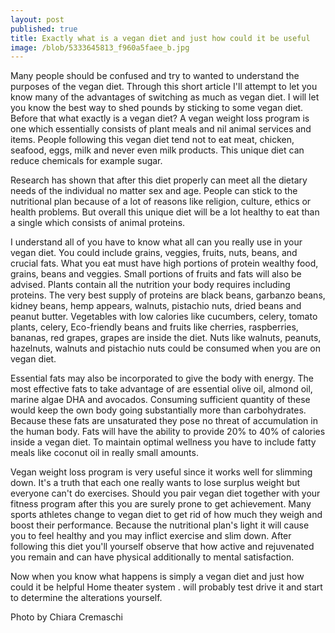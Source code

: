 ```yaml
---
layout: post
published: true
title: Exactly what is a vegan diet and just how could it be useful
image: /blob/5333645813_f960a5faee_b.jpg
---
```


Many people should be confused and try to wanted to understand the purposes of the vegan diet. Through this short article I'll attempt to let you know many of the advantages of switching as much as vegan diet. I will let you know the best way to shed pounds by sticking to some vegan diet. Before that what exactly is a vegan diet? A vegan weight loss program is one which essentially consists of plant meals and nil animal services and items. People following this vegan diet tend not to eat meat, chicken, seafood, eggs, milk and never even milk products. This unique diet can reduce chemicals for example sugar.

Research has shown that after this diet properly can meet all the dietary needs of the individual no matter sex and age. People can stick to the nutritional plan because of a lot of reasons like religion, culture, ethics or health problems. But overall this unique diet will be a lot healthy to eat than a single which consists of animal proteins.

I understand all of you have to know what all can you really use in your vegan diet. You could include grains, veggies, fruits, nuts, beans, and crucial fats. What you eat must have high portions of protein wealthy food, grains, beans and veggies. Small portions of fruits and fats will also be advised. Plants contain all the nutrition your body requires including proteins. The very best supply of proteins are black beans, garbanzo beans, kidney beans, hemp appears, walnuts, pistachio nuts, dried beans and peanut butter. Vegetables with low calories like cucumbers, celery, tomato plants, celery, Eco-friendly beans and fruits like cherries, raspberries, bananas, red grapes, grapes are inside the diet. Nuts like walnuts, peanuts, hazelnuts, walnuts and pistachio nuts could be consumed when you are on vegan diet.

Essential fats may also be incorporated to give the body with energy. The most effective fats to take advantage of are essential olive oil, almond oil, marine algae DHA and avocados. Consuming sufficient quantity of these would keep the own body going substantially more than carbohydrates. Because these fats are unsaturated they pose no threat of accumulation in the human body. Fats will have the ability to provide 20% to 40% of calories inside a vegan diet. To maintain optimal wellness you have to include fatty meals like coconut oil in really small amounts.

Vegan weight loss program is very useful since it works well for slimming down. It's a truth that each one really wants to lose surplus weight but everyone can't do exercises. Should you pair vegan diet together with your fitness program after this you are surely prone to get achievement. Many sports athletes change to vegan diet to get rid of how much they weigh and boost their performance. Because the nutritional plan's light it will cause you to feel healthy and you may inflict exercise and slim down. After following this diet you'll yourself observe that how active and rejuvenated you remain and can have physical additionally to mental satisfaction.

Now when you know what happens is simply a vegan diet and just how could it be helpful Home theater system . will probably test drive it and start to determine the alterations yourself.

Photo by Chiara Cremaschi